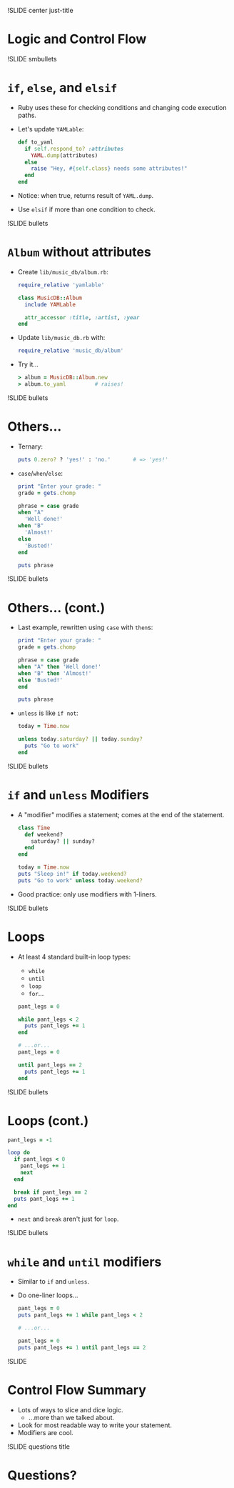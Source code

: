 !SLIDE center just-title
# Logic and Control Flow


!SLIDE smbullets
# `if`, `else`, and `elsif`

* Ruby uses these for checking conditions and changing code execution paths.
* Let's update `YAMLable`:

    ```ruby
    def to_yaml
      if self.respond_to? :attributes
        YAML.dump(attributes)
      else
        raise "Hey, #{self.class} needs some attributes!"
      end
    end
    ```
* Notice: when true, returns result of `YAML.dump`.
* Use `elsif` if more than one condition to check.

!SLIDE bullets
# `Album` without attributes

* Create `lib/music_db/album.rb`:

    ```ruby
    require_relative 'yamlable'

    class MusicDB::Album
      include YAMLable

      attr_accessor :title, :artist, :year
    end
    ```
* Update `lib/music_db.rb` with:

    ```ruby
    require_relative 'music_db/album'
    ```
* Try it...

    ```ruby
    > album = MusicDB::Album.new
    > album.to_yaml         # raises!
    ```

!SLIDE bullets
# Others...

* Ternary:

    ```ruby
    puts 0.zero? ? 'yes!' : 'no.'       # => 'yes!'
    ```
* `case`/`when`/`else`:

    ```ruby
    print "Enter your grade: "
    grade = gets.chomp

    phrase = case grade
    when "A"
      'Well done!'
    when "B"
      'Almost!'
    else
      'Busted!'
    end

    puts phrase
    ```

!SLIDE bullets
# Others... (cont.)

* Last example, rewritten using `case` with `then`s:

    ```ruby
    print "Enter your grade: "
    grade = gets.chomp

    phrase = case grade
    when "A" then 'Well done!'
    when "B" then 'Almost!'
    else 'Busted!'
    end

    puts phrase
    ```
* `unless` is like `if not`:

    ```ruby
    today = Time.now

    unless today.saturday? || today.sunday?
      puts "Go to work"
    end
    ```

!SLIDE bullets
# `if` and `unless` Modifiers

* A "modifier" modifies a statement; comes at the end of the statement.

    ```ruby
    class Time
      def weekend?
        saturday? || sunday?
      end
    end

    today = Time.now
    puts "Sleep in!" if today.weekend?
    puts "Go to work" unless today.weekend?
    ```
* Good practice: only use modifiers with 1-liners.

!SLIDE bullets
# Loops

* At least 4 standard built-in loop types:
    * `while`
    * `until`
    * `loop`
    * `for`...

    ```ruby
    pant_legs = 0

    while pant_legs < 2
      puts pant_legs += 1
    end

    # ...or...
    pant_legs = 0

    until pant_legs == 2
      puts pant_legs += 1
    end
    ```

!SLIDE bullets
# Loops (cont.)

```ruby
pant_legs = -1

loop do
  if pant_legs < 0
    pant_legs += 1
    next
  end

  break if pant_legs == 2
  puts pant_legs += 1
end
```

* `next` and `break` aren't just for `loop`.

!SLIDE bullets
# `while` and `until` modifiers

* Similar to `if` and `unless`.
* Do one-liner loops...

    ```ruby
    pant_legs = 0
    puts pant_legs += 1 while pant_legs < 2

    # ...or...

    pant_legs = 0
    puts pant_legs += 1 until pant_legs == 2

    ```

!SLIDE
# Control Flow Summary

* Lots of ways to slice and dice logic.
    * ...more than we talked about.
* Look for most readable way to write your statement.
* Modifiers are cool.


!SLIDE questions title

# Questions?
